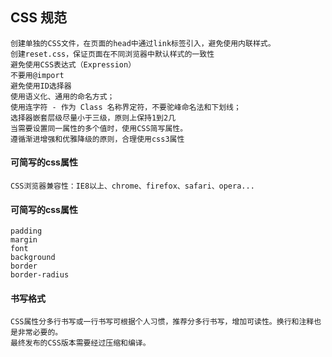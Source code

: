 ## CSS 规范

    创建单独的CSS文件，在页面的head中通过link标签引入，避免使用内联样式。
    创建reset.css，保证页面在不同浏览器中默认样式的一致性
    避免使用CSS表达式（Expression）
    不要用@import
    避免使用ID选择器
    使用语义化、通用的命名方式；
    使用连字符 - 作为 Class 名称界定符，不要驼峰命名法和下划线；
    选择器嵌套层级尽量小于三级，原则上保持1到2几
    当需要设置同一属性的多个值时，使用CSS简写属性。
    遵循渐进增强和优雅降级的原则，合理使用css3属性

#### 可简写的css属性
    
    CSS浏览器兼容性：IE8以上、chrome、firefox、safari、opera...

#### 可简写的css属性

    padding
    margin
    font
    background
    border
    border-radius

#### 书写格式  
    CSS属性分多行书写或一行书写可根据个人习惯，推荐分多行书写，增加可读性。换行和注释也是非常必要的。
    最终发布的CSS版本需要经过压缩和编译。


